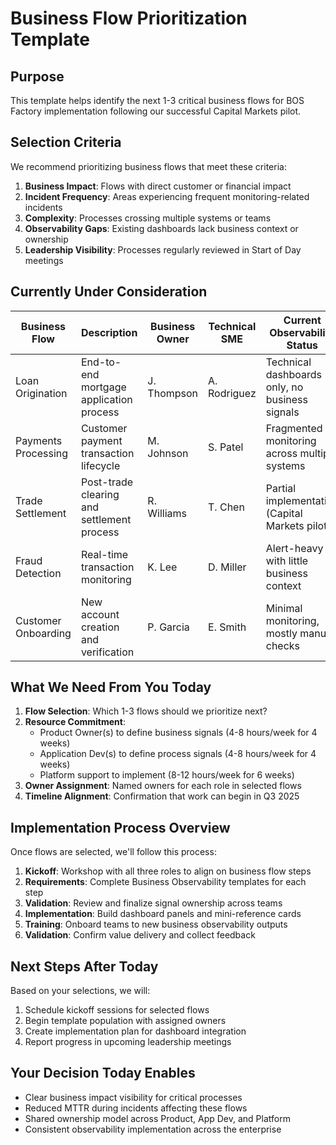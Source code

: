 # Business Flow Prioritization Template

## Purpose
This template helps identify the next 1-3 critical business flows for BOS Factory implementation following our successful Capital Markets pilot.

## Selection Criteria
We recommend prioritizing business flows that meet these criteria:

1. **Business Impact**: Flows with direct customer or financial impact
2. **Incident Frequency**: Areas experiencing frequent monitoring-related incidents
3. **Complexity**: Processes crossing multiple systems or teams
4. **Observability Gaps**: Existing dashboards lack business context or ownership
5. **Leadership Visibility**: Processes regularly reviewed in Start of Day meetings

## Currently Under Consideration

| Business Flow | Description | Business Owner | Technical SME | Current Observability Status |
|---------------|-------------|----------------|---------------|------------------------------|
| Loan Origination | End-to-end mortgage application process | J. Thompson | A. Rodriguez | Technical dashboards only, no business signals |
| Payments Processing | Customer payment transaction lifecycle | M. Johnson | S. Patel | Fragmented monitoring across multiple systems |
| Trade Settlement | Post-trade clearing and settlement process | R. Williams | T. Chen | Partial implementation (Capital Markets pilot) |
| Fraud Detection | Real-time transaction monitoring | K. Lee | D. Miller | Alert-heavy with little business context |
| Customer Onboarding | New account creation and verification | P. Garcia | E. Smith | Minimal monitoring, mostly manual checks |

## What We Need From You Today

1. **Flow Selection**: Which 1-3 flows should we prioritize next?
2. **Resource Commitment**: 
   - Product Owner(s) to define business signals (4-8 hours/week for 4 weeks)
   - Application Dev(s) to define process signals (4-8 hours/week for 4 weeks)
   - Platform support to implement (8-12 hours/week for 6 weeks)
3. **Owner Assignment**: Named owners for each role in selected flows
4. **Timeline Alignment**: Confirmation that work can begin in Q3 2025

## Implementation Process Overview
Once flows are selected, we'll follow this process:

1. **Kickoff**: Workshop with all three roles to align on business flow steps
2. **Requirements**: Complete Business Observability templates for each step
3. **Validation**: Review and finalize signal ownership across teams
4. **Implementation**: Build dashboard panels and mini-reference cards
5. **Training**: Onboard teams to new business observability outputs
6. **Validation**: Confirm value delivery and collect feedback

## Next Steps After Today
Based on your selections, we will:

1. Schedule kickoff sessions for selected flows
2. Begin template population with assigned owners
3. Create implementation plan for dashboard integration
4. Report progress in upcoming leadership meetings

## Your Decision Today Enables
- Clear business impact visibility for critical processes
- Reduced MTTR during incidents affecting these flows
- Shared ownership model across Product, App Dev, and Platform
- Consistent observability implementation across the enterprise
